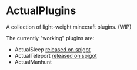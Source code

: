 # ActualPlugins
A collection of light-weight minecraft plugins. (WIP)

The currently "working" plugins are:
 - ActualSleep [released on spigot](https://www.spigotmc.org/resources/actualsleep.74191/)
 - ActualTeleport [released on spigot](https://www.spigotmc.org/resources/actualteleport.74190/)
 - ActualManhunt